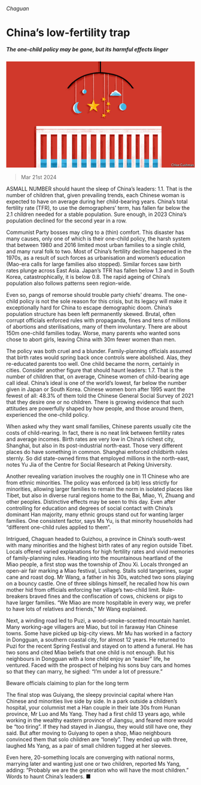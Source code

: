 ###### Chaguan

# China’s low-fertility trap 

##### The one-child policy may be gone, but its harmful effects linger 

![image](images/20240323_CND000.jpg) 

> Mar 21st 2024 

ASMALL NUMBER should haunt the sleep of China’s leaders: 1.1. That is the number of children that, given prevailing trends, each Chinese woman is expected to have on average during her child-bearing years. China’s total fertility rate (TFR), to use the demographers’ term, has fallen far below the 2.1 children needed for a stable population. Sure enough, in 2023 China’s population declined for the second year in a row.

Communist Party bosses may cling to a (thin) comfort. This disaster has many causes, only one of which is their one-child policy, the harsh system that between 1980 and 2016 limited most urban families to a single child, and many rural folk to two. Most of China’s fertility decline happened in the 1970s, as a result of such forces as urbanisation and women’s education (Mao-era calls for large families also stopped). Similar forces saw birth rates plunge across East Asia. Japan’s TFR has fallen below 1.3 and in South Korea, catastrophically, it is below 0.8. The rapid ageing of China’s population also follows patterns seen region-wide.

Even so, pangs of remorse should trouble party chiefs’ dreams. The one-child policy is not the sole reason for this crisis, but its legacy will make it exceptionally hard for China to escape demographic doom. China’s population structure has been left permanently skewed. Brutal, often corrupt officials enforced rules with propaganda, fines and tens of millions of abortions and sterilisations, many of them involuntary. There are about 150m one-child families today. Worse, many parents who wanted sons chose to abort girls, leaving China with 30m fewer women than men.

The policy was both cruel and a blunder. Family-planning officials assumed that birth rates would spring back once controls were abolished. Alas, they re-educated parents too well. One child became the norm, certainly in cities. Consider another figure that should haunt leaders: 1.7. That is the number of children that, on average, Chinese women of child-bearing age call ideal. China’s ideal is one of the world’s lowest, far below the number given in Japan or South Korea. Chinese women born after 1995 want the fewest of all: 48.3% of them told the Chinese General Social Survey of 2021 that they desire one or no children. There is growing evidence that such attitudes are powerfully shaped by how people, and those around them, experienced the one-child policy.

When asked why they want small families, Chinese parents usually cite the costs of child-rearing. In fact, there is no neat link between fertility rates and average incomes. Birth rates are very low in China’s richest city, Shanghai, but also in its post-industrial north-east. Those very different places do have something in common. Shanghai enforced childbirth rules sternly. So did state-owned firms that employed millions in the north-east, notes Yu Jia of the Centre for Social Research at Peking University.

Another revealing variation involves the roughly one in 11 Chinese who are from ethnic minorities. The policy was enforced (a bit) less strictly for minorities, allowing larger families to remain the norm in isolated places like Tibet, but also in diverse rural regions home to the Bai, Miao, Yi, Zhuang and other peoples. Distinctive effects may be seen to this day. Even after controlling for education and degrees of social contact with China’s dominant Han majority, many ethnic groups stand out for wanting larger families. One consistent factor, says Ms Yu, is that minority households had “different one-child rules applied to them”.

Intrigued, Chaguan headed to Guizhou, a province in China’s south-west with many minorities and the highest birth rates of any region outside Tibet. Locals offered varied explanations for high fertility rates and vivid memories of family-planning rules. Heading into the mountainous heartland of the Miao people, a first stop was the township of Zhou Xi. Locals thronged an open-air fair marking a Miao festival, Lusheng. Stalls sold tangerines, sugar cane and roast dog. Mr Wang, a father in his 30s, watched two sons playing on a bouncy castle. One of three siblings himself, he recalled how his own mother hid from officials enforcing her village’s two-child limit. Rule-breakers braved fines and the confiscation of cows, chickens or pigs to have larger families. “We Miao are more hospitable in every way, we prefer to have lots of relatives and friends,” Mr Wang explained.

Next, a winding road led to Puzi, a wood-smoke-scented mountain hamlet. Many working-age villagers are Miao, but toil in faraway Han Chinese towns. Some have picked up big-city views. Mr Mu has worked in a factory in Dongguan, a southern coastal city, for almost 12 years. He returned to Puzi for the recent Spring Festival and stayed on to attend a funeral. He has two sons and cited Miao beliefs that one child is not enough. But his neighbours in Dongguan with a lone child enjoy an “easier” life, he ventured. Faced with the prospect of helping his sons buy cars and homes so that they can marry, he sighed: “I’m under a lot of pressure.”

Beware officials claiming to plan for the long term

The final stop was Guiyang, the sleepy provincial capital where Han Chinese and minorities live side by side. In a park outside a children’s hospital, your columnist met a Han couple in their late 30s from Hunan province, Mr Luo and Ms Yang. They had a first child 13 years ago, while working in the wealthy eastern province of Jiangsu, and feared more would be “too tiring”. If they had stayed in Jiangsu, they would still have one, they said. But after moving to Guiyang to open a shop, Miao neighbours convinced them that solo children are “lonely”. They ended up with three, laughed Ms Yang, as a pair of small children tugged at her sleeves.

Even here, 20-something locals are converging with national norms, marrying later and wanting just one or two children, reported Ms Yang, adding: “Probably we are the generation who will have the most children.” Words to haunt China’s leaders. ■






